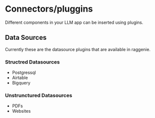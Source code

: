 <!-- ---
sidebar_position: 5
--- -->

# Connectors/pluggins
Different components in your LLM app can be inserted using plugins.

## Data Sources
Currently these are the datasource plugins that are available in raggenie.

### Structred Datasources
* Postgressql
* Airtable
* Bigquery

### Unstrunctured Datasources
* PDFs
* Websites